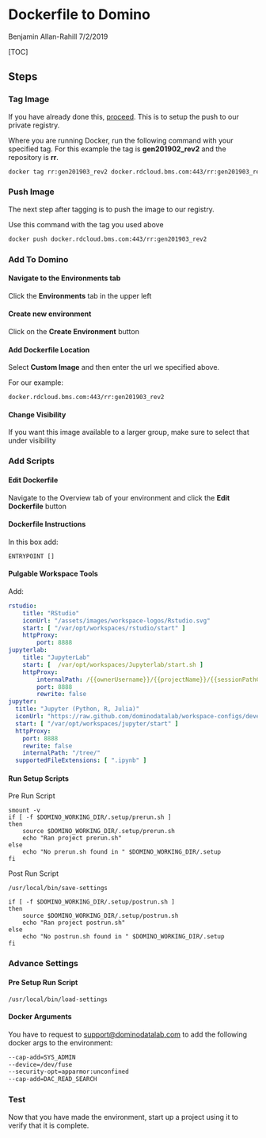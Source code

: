 # Dockerfile to Domino

Benjamin Allan-Rahill
7/2/2019

[TOC]

## Steps

### Tag Image

If you have already done this, [proceed](#Add-To-Domino). This is to setup the push to our private registry. 

Where you are running Docker, run the following command with your specified tag. For this example the tag is **gen201902_rev2** and the repository is **rr**.

```bash
docker tag rr:gen201903_rev2 docker.rdcloud.bms.com:443/rr:gen201903_rev2
```

### Push Image

The next step after tagging is to push the image to our registry. 

Use this command with the tag you used above

```bash
docker push docker.rdcloud.bms.com:443/rr:gen201903_rev2
```

### Add To Domino

#### Navigate to the Environments tab

Click the **Environments** tab in the upper left

#### Create new environment

Click on the **Create Environment** button 

#### Add Dockerfile Location

Select **Custom Image** and then enter the url we specified above.

For our example:

    docker.rdcloud.bms.com:443/rr:gen201903_rev2

#### Change Visibility

If you want this image available to a larger group, make sure to select that under visibility

### Add Scripts

#### Edit Dockerfile

Navigate to the Overview tab of your environment and click the **Edit Dockerfile** button 

#### Dockerfile Instructions 

In this box add:

    ENTRYPOINT []

#### Pulgable Workspace Tools

Add: 
```yml
rstudio:
    title: "RStudio"
    iconUrl: "/assets/images/workspace-logos/Rstudio.svg"
    start: [ "/var/opt/workspaces/rstudio/start" ]
    httpProxy:
        port: 8888
jupyterlab:
    title: "JupyterLab"
    start: [  /var/opt/workspaces/Jupyterlab/start.sh ]
    httpProxy:
        internalPath: /{{ownerUsername}}/{{projectName}}/{{sessionPathComponent}}/{{runId}}
        port: 8888
        rewrite: false
jupyter:
  title: "Jupyter (Python, R, Julia)"
  iconUrl: "https://raw.github.com/dominodatalab/workspace-configs/develop/workspace-logos/Jupyter.svg?sanitize=true"
  start: [ "/var/opt/workspaces/jupyter/start" ]
  httpProxy:
    port: 8888
    rewrite: false
    internalPath: "/tree/"
  supportedFileExtensions: [ ".ipynb" ]
```

#### Run Setup Scripts 

Pre Run Script 
```shell
smount -v
if [ -f $DOMINO_WORKING_DIR/.setup/prerun.sh ]
then
    source $DOMINO_WORKING_DIR/.setup/prerun.sh
    echo "Ran project prerun.sh"
else
    echo "No prerun.sh found in " $DOMINO_WORKING_DIR/.setup
fi
```

Post Run Script 

```shell
/usr/local/bin/save-settings

if [ -f $DOMINO_WORKING_DIR/.setup/postrun.sh ]
then
    source $DOMINO_WORKING_DIR/.setup/postrun.sh
    echo "Ran project postrun.sh"
else
    echo "No postrun.sh found in " $DOMINO_WORKING_DIR/.setup
fi
```

### Advance Settings

#### Pre Setup Run Script

```shell
/usr/local/bin/load-settings
```

#### Docker Arguments 
 You have to request to support@dominodatalab.com to add the following docker args to the environment:

 ```bash 
--cap-add=SYS_ADMIN
--device=/dev/fuse
--security-opt=apparmor:unconfined
--cap-add=DAC_READ_SEARCH
```

### Test

Now that you have made the environment, start up a project using it to verify that it is complete.
